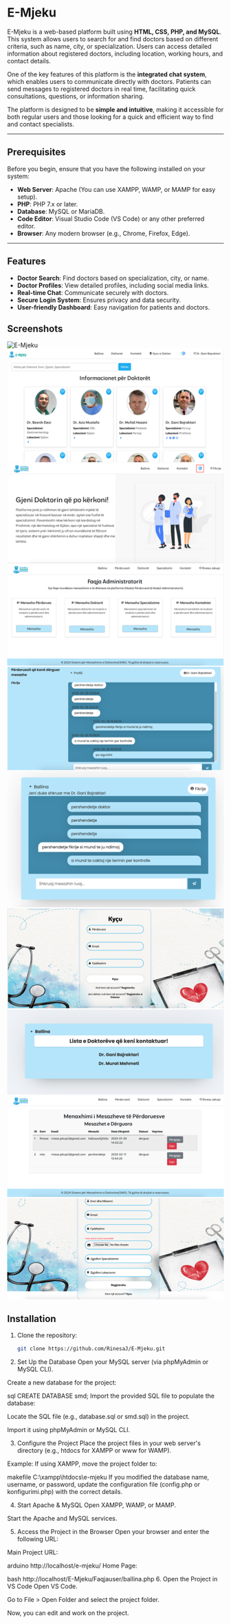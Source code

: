 # E-Mjeku

E-Mjeku is a web-based platform built using **HTML, CSS, PHP, and MySQL**. This system allows users to search for and find doctors based on different criteria, such as name, city, or specialization. Users can access detailed information about registered doctors, including location, working hours, and contact details.

One of the key features of this platform is the **integrated chat system**, which enables users to communicate directly with doctors. Patients can send messages to registered doctors in real time, facilitating quick consultations, questions, or information sharing.

The platform is designed to be **simple and intuitive**, making it accessible for both regular users and those looking for a quick and efficient way to find and contact specialists.

---

## **Prerequisites**
Before you begin, ensure that you have the following installed on your system:

- **Web Server**: Apache (You can use XAMPP, WAMP, or MAMP for easy setup).
- **PHP**: PHP 7.x or later.
- **Database**: MySQL or MariaDB.
- **Code Editor**: Visual Studio Code (VS Code) or any other preferred editor.
- **Browser**: Any modern browser (e.g., Chrome, Firefox, Edge).

---

## Features
- **Doctor Search**: Find doctors based on specialization, city, or name.
- **Doctor Profiles**: View detailed profiles, including social media links.
- **Real-time Chat**: Communicate securely with doctors.
- **Secure Login System**: Ensures privacy and data security.
- **User-friendly Dashboard**: Easy navigation for patients and doctors.

## Screenshots
![E-Mjeku](https://github.com/RinesaJ/E-Mjeku/blob/c4b93b9eb73a2af0bf17ff799605c0c017b8fcd4/198.png)  
![Doctor Menu](https://github.com/RinesaJ/E-Mjeku/blob/c4b93b9eb73a2af0bf17ff799605c0c017b8fcd4/Screenshot%202025-03-27%20at%209.11.08%20PM.png)  
![Home Page](https://github.com/RinesaJ/E-Mjeku/blob/c4b93b9eb73a2af0bf17ff799605c0c017b8fcd4/ballina.png)  
![Admin Page](https://github.com/RinesaJ/E-Mjeku/blob/c4b93b9eb73a2af0bf17ff799605c0c017b8fcd4/admin1.png)  
![Chat - Doctor with User](https://github.com/RinesaJ/E-Mjeku/blob/c4b93b9eb73a2af0bf17ff799605c0c017b8fcd4/chati_doktori.png)  
![Chat - User with Doctor](https://github.com/RinesaJ/E-Mjeku/blob/c4b93b9eb73a2af0bf17ff799605c0c017b8fcd4/chati-perdorues.png)  
![Log In](https://github.com/RinesaJ/E-Mjeku/blob/c4b93b9eb73a2af0bf17ff799605c0c017b8fcd4/kycu.png)  
![List of users who have contacted the doctor via chat](https://github.com/RinesaJ/E-Mjeku/blob/c4b93b9eb73a2af0bf17ff799605c0c017b8fcd4/lista%20.png)  
![Admin Contact Page: Displays all messages sent by users, and the admin can reply directly via email](https://github.com/RinesaJ/E-Mjeku/blob/c4b93b9eb73a2af0bf17ff799605c0c017b8fcd4/mesazhet.png)  
![Doctor Registration](https://github.com/RinesaJ/E-Mjeku/blob/c4b93b9eb73a2af0bf17ff799605c0c017b8fcd4/regjistrohu2.png)  


## Installation
1. Clone the repository:
   ```bash
   git clone https://github.com/RinesaJ/E-Mjeku.git
2. Set Up the Database
Open your MySQL server (via phpMyAdmin or MySQL CLI).

Create a new database for the project:

sql
CREATE DATABASE smd;
Import the provided SQL file to populate the database:

Locate the SQL file (e.g., database.sql or smd.sql) in the project.

Import it using phpMyAdmin or MySQL CLI.

3. Configure the Project
Place the project files in your web server's directory (e.g., htdocs for XAMPP or www for WAMP).

Example: If using XAMPP, move the project folder to:

makefile
C:\xampp\htdocs\e-mjeku
If you modified the database name, username, or password, update the configuration file (config.php or konfigurimi.php) with the correct details.

4. Start Apache & MySQL
Open XAMPP, WAMP, or MAMP.

Start the Apache and MySQL services.

5. Access the Project in the Browser
Open your browser and enter the following URL:

Main Project URL:

arduino
http://localhost/e-mjeku/
Home Page:

bash
http://localhost/E-Mjeku/Faqjauser/ballina.php
6. Open the Project in VS Code
Open VS Code.

Go to File > Open Folder and select the project folder.

Now, you can edit and work on the project.
